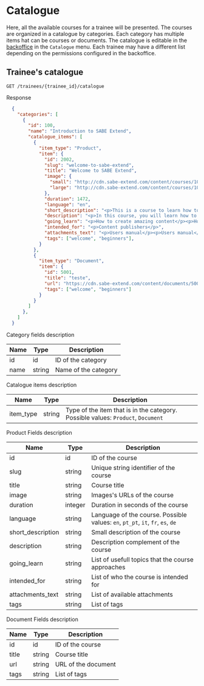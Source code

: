 # Catalogue

Here, all the available courses for a trainee will be presented. The courses are organized in a catalogue by categories. Each category has multiple items hat can be courses or documents. The catalogue is editable in the [backoffice](https://backoffice.sabe-extend.com) in the `Catalogue` menu. Each trainee may have a different list depending on the permissions configured in the backoffice.

## Trainee's catalogue

```shell
GET /trainees/{trainee_id}/catalogue
```

Response

```json
  {
    "categories": [
      {
        "id": 100,
        "name": "Introduction to SABE Extend",
        "catalogue_items": [
          {
            "item_type": "Product",
            "item": {
              "id": 2002,
              "slug": "welcome-to-sabe-extend",
              "title": "Welcome to SABE Extend",
              "image": {
                "small": "http://cdn.sabe-extend.com/content/courses/100/small_image.png",
                "large": "http://cdn.sabe-extend.com/content/courses/100/large_image.png"
              },
              "duration": 1472,
              "language": "en",
              "short_description": "<p>This is a course to learn how to use <b>SABE Extend</b> platform</p>",
              "description": "<p>In this course, you will learn how to create content, publish to your audience and monitor the results.",
              "going_learn": "<p>How to create amazing content</p><p>How to distribute the content to your network</p><p>How to monitor student's activity</p>",
              "intended_for": "<p>Content publishers</p>",
              "attachments_text": "<p>Users manual</p><p>Users manual</p>",
              "tags": ["welcome", "beginners"],
            }
          },
          {
            "item_type": "Document",
            "item": {
              "id": 5001,
              "title": "teste",
              "url": "https://cdn.sabe-extend.com/content/documents/5001/welcome.pdf",
              "tags": ["welcome", "beginners"]
            }
          }
        ]
      },
    ]
  }
```

Category fields description

|  Name  |  Type  |  Description  |
|--------|--------|---------------|
| id | id | ID of the category
| name | string | Name of the category

Catalogue items description

|  Name  |  Type  |  Description  |
|--------|--------|---------------|
| item_type | string | Type of the item that is in the category. Possible values: `Product`, `Document`

Product Fields description

|  Name  |  Type  |  Description  |
|--------|--------|---------------|
| id | id | ID of the course
| slug | string | Unique string identifier of the course
| title | string | Course title
| image | string | Images's URLs of the course
| duration | integer | Duration in seconds of the course
| language | string | Language of the course. Possible values: `en`, `pt_pt`, `it`, `fr`, `es`, `de`
| short_description | string | Small description of the course
| description | string | Description complement of the course
| going_learn | string | List of usefull topics that the course approaches
| intended_for | string | List of who the course is intended for
| attachments_text | string | List of available attachments
| tags | string | List of tags

Document Fields description

|  Name  |  Type  |  Description  |
|--------|--------|---------------|
| id | id | ID of the course
| title | string | Course title
| url | string | URL of the document
| tags | string | List of tags
